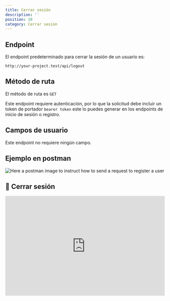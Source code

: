 ```yaml
---
title: Cerrar sesión
description: ''
position: 10
category: Cerrar sesión
---
```


## Endpoint

El endpoint predeterminado para cerrar la sesión de un usuario es:

```
http://your-project.test/api/logout
```

## Método de ruta

El método de ruta es `GET`

<alert type="warning">

Este endpoint requiere autenticación, por lo que la solicitud debe incluir un token de portador `bearer token` este lo puedes generar en los endpoints de inicio de sesión o registro.

</alert>

## Campos de usuario

Este endpoint no requiere ningún campo.

## Ejemplo en postman

![Here a postman image to instruct how to send a request to register a user](/images/postman-logout-screenshot.png)

## 🍿 Cerrar sesión

<iframe style="width: 100%" height="315" src="https://www.youtube.com/embed/vInYm2H_NG4" frameborder="0" allow="accelerometer; autoplay; clipboard-write; encrypted-media; gyroscope; picture-in-picture" allowfullscreen></iframe>